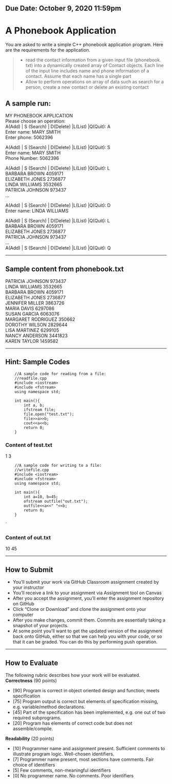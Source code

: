 ## Due Date: October 9, 2020 11:59pm
# A Phonebook Application

You are asked to write a simple C++ phonebook application program. Here are the requirements for the application. 
> - read the contact information from a given input file (phonebook. txt) into a dynamically created array of Contact objects. Each  line of the input line includes name and phone information of a contact. Assume that each name has a single part
> - Allow to perform operations on array of data such as search for a person, create a new contact or delete an existing contact 

## A sample run:

MY PHONEBOOK APPLICATION  
Please choose an operation:  
A(Add) | S (Search) | D(Delete) |L(List) |Q(Quit): A  
Enter name: MARY SMITH  
Enter phone: 5062396

A(Add) | S (Search) | D(Delete) |L(List) |Q(Quit): S  
Enter name: MARY SMITH  
Phone Number: 5062396

A(Add) | S (Search) | D(Delete) |L(List) |Q(Quit): L  
BARBARA BROWN 4059171  
ELIZABETH JONES 2736877  
LINDA WILLIAMS 3532665  
PATRICIA JOHNSON 973437   
…

A(Add) | S (Search) | D(Delete) |L(List) |Q(Quit): D  
Enter name: LINDA WILLIAMS  

A(Add) | S (Search) | D(Delete) |L(List) |Q(Quit): L  
BARBARA BROWN 4059171  
ELIZABETH JONES 2736877  
PATRICIA JOHNSON 973437  
…  
A(Add) | S (Search) | D(Delete) |L(List) |Q(Quit): Q

---

## Sample content from phonebook.txt
PATRICIA JOHNSON 973437  
LINDA WILLIAMS 3532665  
BARBARA BROWN 4059171  
ELIZABETH JONES 2736877  
JENNIFER MILLER 3863726  
MARIA DAVIS 6297086  
SUSAN GARCIA 6063076  
MARGARET RODRIGUEZ 350662  
DOROTHY WILSON 2829644  
LISA MARTINEZ 6299105  
NANCY ANDERSON 3441823  
KAREN TAYLOR 1459582

---

## Hint: Sample Codes

        //A sample code for reading from a file:
        //readfile.cpp
        #include <iostream>
        #include <fstream>   
        using namespace std;

        int main(){
            int a, b;
            ifstream file;
            file.open("test.txt");
            file>>a>>b;
            cout<<a<<b;
            return 0;
        }

### Content of test.txt
1 3


        //A sample code for writing to a file:
        //writefile.cpp
        #include <iostream>
        #include <fstream>   
        using namespace std;

        int main(){
            int a=10, b=45;
            ofstream outfile("out.txt");
            outfile<<a<<" "<<b;
            return 0;
        }
`
### Content of out.txt
10 45

---

## How to Submit

-	You’ll submit your work via GitHub Classroom assignment created by your instructor
-	You’ll receive a link to your assignment via Assignment tool on Canvas 
-	After you accept the assignment, you’ll enter the assignment repository on GitHub 
-	Click “Clone or Download” and clone the assignment onto your computer
-	After you make changes, commit them. Commits are essentially taking a snapshot of your projects.
-	At some point you'll want to get the updated version of the assignment back onto GitHub, either so that we can help you with your code, or so that it can be graded. You can do this by performing push operation.

---

## How to Evaluate

The following rubric describes how your work will be evaluated.
**Correctness** (90 points) 
- [90]   Program is correct in object oriented design and function; meets specification
- [75]   Program output is correct but elements of specification missing, e.g. variable/method declarations.
- [45]   Part of the specification has been implemented, e.g. one out of two required subprograms.
- [20]   Program has elements of correct code but does not assemble/compile. 

**Readability** (20 points) 
- [10]   Programmer name and assignment present. Sufficient comments to illustrate program logic. Well-chosen identifiers. 
- [7]   Programmer name present, most sections have comments. Fair choice of identifiers 
- [5]     Few comments, non-meaningful identifiers
- [0]     No programmer name. No comments. Poor identifiers
